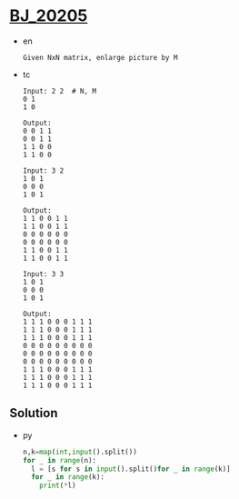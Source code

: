 # [BJ_20205](https://acmicpc.net/problem/20205)

* en

  ```en
  Given NxN matrix, enlarge picture by M
  ```

* tc

  ```tc
  Input: 2 2  # N, M
  0 1
  1 0

  Output:
  0 0 1 1
  0 0 1 1
  1 1 0 0
  1 1 0 0

  Input: 3 2
  1 0 1
  0 0 0
  1 0 1

  Output:
  1 1 0 0 1 1
  1 1 0 0 1 1
  0 0 0 0 0 0
  0 0 0 0 0 0
  1 1 0 0 1 1
  1 1 0 0 1 1

  Input: 3 3
  1 0 1
  0 0 0
  1 0 1

  Output:
  1 1 1 0 0 0 1 1 1
  1 1 1 0 0 0 1 1 1
  1 1 1 0 0 0 1 1 1
  0 0 0 0 0 0 0 0 0
  0 0 0 0 0 0 0 0 0
  0 0 0 0 0 0 0 0 0
  1 1 1 0 0 0 1 1 1
  1 1 1 0 0 0 1 1 1
  1 1 1 0 0 0 1 1 1
  ```

## Solution

* py

  ```py
  n,k=map(int,input().split())
  for _ in range(n):
    l = [s for s in input().split()for _ in range(k)]
    for _ in range(k):
      print(*l)
  ```
